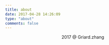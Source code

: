 ```yaml
---
title: about
date: 2017-04-28 14:26:09
type: "about"
comments: false
---
```

<center>2017 @ Griard.zhang</center>